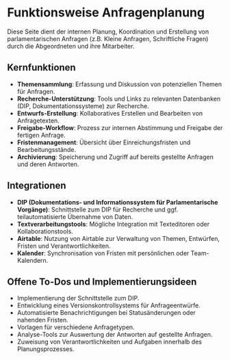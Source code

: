 # Funktionsweise Anfragenplanung

Diese Seite dient der internen Planung, Koordination und Erstellung von parlamentarischen Anfragen (z.B. Kleine Anfragen, Schriftliche Fragen) durch die Abgeordneten und ihre Mitarbeiter.

## Kernfunktionen

- **Themensammlung**: Erfassung und Diskussion von potenziellen Themen für Anfragen.
- **Recherche-Unterstützung**: Tools und Links zu relevanten Datenbanken (DIP, Dokumentationssysteme) zur Recherche.
- **Entwurfs-Erstellung**: Kollaboratives Erstellen und Bearbeiten von Anfragetexten.
- **Freigabe-Workflow**: Prozess zur internen Abstimmung und Freigabe der fertigen Anfrage.
- **Fristenmanagement**: Übersicht über Einreichungsfristen und Bearbeitungsstände.
- **Archivierung**: Speicherung und Zugriff auf bereits gestellte Anfragen und deren Antworten.

## Integrationen

- **DIP (Dokumentations- und Informationssystem für Parlamentarische Vorgänge)**: Schnittstelle zum DIP für Recherche und ggf. teilautomatisierte Übernahme von Daten.
- **Textverarbeitungstools**: Mögliche Integration mit Texteditoren oder Kollaborationstools.
- **Airtable**: Nutzung von Airtable zur Verwaltung von Themen, Entwürfen, Fristen und Verantwortlichkeiten.
- **Kalender**: Synchronisation von Fristen mit persönlichen oder Team-Kalendern.

## Offene To-Dos und Implementierungsideen

- Implementierung der Schnittstelle zum DIP.
- Entwicklung eines Versionskontrollsystems für Anfrageentwürfe.
- Automatisierte Benachrichtigungen bei Statusänderungen oder nahenden Fristen.
- Vorlagen für verschiedene Anfragetypen.
- Analyse-Tools zur Auswertung der Antworten auf gestellte Anfragen.
- Zuweisung von Verantwortlichkeiten und Aufgaben innerhalb des Planungsprozesses. 